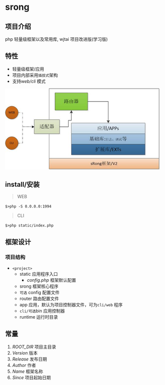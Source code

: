 # srong

## 项目介绍
php 轻量级框架以及常用库, wjtai 项目改进版(学习版)



## 特性

- 轻量级框架/应用
- 项目内部采用``插拔式``架构
- 支持*web/cli* 模式


![架构](/static/sRong.jpg)

## install/安装

> WEB

``$>php -S 0.0.0.0:1994 ``



> CLI

``$>php static/index.php ``




## 框架设计

###  项目结构

- ``<project>``
    - static 应用程序入口
      - *config.php* 框架默认配置
    - srong 框架核心程序
    - ``可选`` config 配置文件
    - router 路由配置文件
    - app 应用，默认为项目控制器文件，可为``cli/web`` 程序
    - ``cli/可选``bin  应用控制器
    - runtime 运行时目录



## 常量

1. *ROOT_DIR* 项目主目录
2. *Version* 版本
3. *Release* 发布日期
4. *Author* 作者
5. *Name* 框架名称
6. *Since* 项目起始日期

